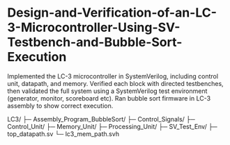 # Design-and-Verification-of-an-LC-3-Microcontroller-Using-SV-Testbench-and-Bubble-Sort-Execution
Implemented the LC-3 microcontroller in SystemVerilog, including control unit, datapath, and memory. Verified each block with directed testbenches, then validated the full system using a SystemVerilog test environment (generator, monitor, scoreboard etc). Ran bubble sort firmware in LC-3 assembly to show correct execution.

LC3/
├─ Assembly_Program_BubbleSort/
├─ Control_Signals/
├─ Control_Unit/
├─ Memory_Unit/
├─ Processing_Unit/
├─ SV_Test_Env/
├─ top_datapath.sv
└─ lc3_mem_path.svh



